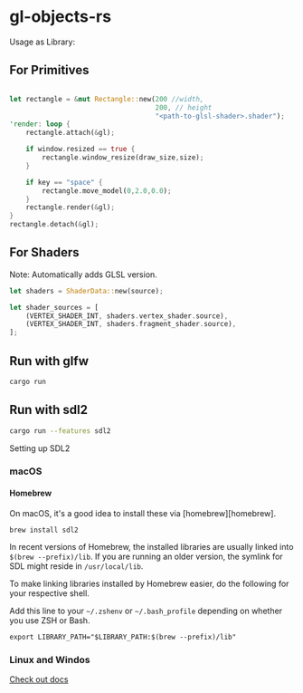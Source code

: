 # gl-objects-rs


Usage as Library:

## For Primitives

```rs

let rectangle = &mut Rectangle::new(200 //width, 
                                    200, // height
                                    "<path-to-glsl-shader>.shader");
'render: loop { 
    rectangle.attach(&gl);

    if window.resized == true {
        rectangle.window_resize(draw_size,size);
    }

    if key == "space" {
        rectangle.move_model(0,2.0,0.0);
    }
    rectangle.render(&gl);
}
rectangle.detach(&gl);
```

## For Shaders

Note: Automatically adds GLSL version.

```rs
let shaders = ShaderData::new(source);

let shader_sources = [
    (VERTEX_SHADER_INT, shaders.vertex_shader.source),
    (VERTEX_SHADER_INT, shaders.fragment_shader.source),
];
```

## Run with glfw

```sh
cargo run
```

## Run with sdl2

```sh
cargo run --features sdl2
```


Setting up SDL2

### macOS
#### Homebrew
On macOS, it's a good idea to install these via
[homebrew][homebrew].

```
brew install sdl2
```

In recent versions of Homebrew, the installed libraries are usually linked into `$(brew --prefix)/lib`.
If you are running an older version, the symlink for SDL might reside in `/usr/local/lib`.

To make linking libraries installed by Homebrew easier, do the following for your respective shell.

Add this line to your `~/.zshenv` or `~/.bash_profile` depending on whether you use ZSH or Bash.
```
export LIBRARY_PATH="$LIBRARY_PATH:$(brew --prefix)/lib"
```

### Linux and Windos

<a href="https://github.com/Rust-SDL2/rust-sdl2/blob/master/README.md">Check out docs</a>
